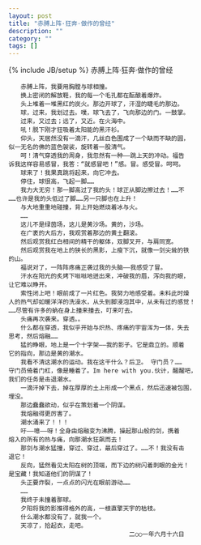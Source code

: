 ```yaml
---
layout: post
title: "赤膊上阵·狂奔·做作的曾经"
description: ""
category: ""
tags: []
---
```

{% include JB/setup %}
	赤膊上阵·狂奔·做作的曾经

	　　赤膊上阵，我要用胸膛与球相撞。
	　　换上密闭的解放鞋，我的每一个毛孔都在酝酿着爆炸。
	　　头上堆着一堆黑红的炭火。那边开球了，汗湿的睫毛的那边。
	　　球，过来，我划过去。噗，球飞去了，飞向那边的门。一鼓掌。
	　　过来，又过去；远了，又近。在火海中。
	　　吼！脱下刚才狂吸着太阳能的黑汗衫。
	　　仰头，天居然没有一滴汗，几丝白色围成了一个缺而不缺的圆，
	似一无名的佛的蓝色袈裟，旋转着一股清气。
	　　呵！清气穿透我的周身，我忽然有一种——跳上天的冲动。福告
	诉我这样容易感冒，我答：“就感冒吧！”感。冒。感受冒。呵呵。
	　　球来了！我果真跳将起来，向它冲去。
	　　停住，球很高，飞起一脚……
	　　我力大无穷！那一脚高过了我的头！球正从脚边擦过去！……不
	……也许是我的头低过了脚……另一只脚也在上升！
	　　与大地重重地碰撞，背上开始燃烧着冰与火。
	　　……
	　　这儿不是绿茵场，这儿是黄沙场。黄的，沙场。
	　　在广袤的大后方，我观赏着那边的黄土翻滚。
	　　然后观赏我红白相间的精干的躯体，双脚叉开，与肩同宽。
	　　然后观赏我在地上的狭长的黑影，上瘦下沉，就像一剑尖耸的铁
	的山。
	　　福说对了，一阵阵疼痛正袭过我的头脑——我感受了冒。
	　　汗水在阳光的炙烤下咝咝地迸出来，冲破我的眉，泻向我的眼，
	让它难以睁开。
	　　索性闭上吧！眼前成了一片红色。我努力地感受着。未料此时燥
	人的热气却如暖洋洋的洗澡水，从头到脚浸泡其中，从未有过的感觉！
	……尽管有许多的蚋在身上撞来撞去，叮来叮去。
	　　头痛再次袭来。穿透。。
	　　什么都在穿透，我似乎开始与炽热、疼痛的宇宙浑为一体，失去
	思考，然后熔融……
	　　猛的睁眼，地上是一个十字架——我的影子。它是鼎立的。顺着
	它的指向，那边是黄的潮水。
	　　我看不清这潮水的运动。我在这干什么？后卫。 守门员？……
	守门员倚着门杠，像是睡着了。Im here with you.伙计，醒醒吧，
	我们的任务是击退潮水。
	　　一滴汗掉下去，掉在厚厚的土上形成一个黑点，然后迅速被包围，
	埋没。
	　　那边蠢蠢欲动，似乎在策划着一个阴谋。
	　　我熔融得更厉害了。
	　　潮水涌来了！！！
	　　吁——噫——呀！全身由熔融变为沸腾，操起那山般的剑，携着
	熔入的所有的热与痛，向那潮水狂飙而去！
	　　那剑与潮水猛撞，穿过、穿过，最后穿过了。……不！我没有击
	退它！
	　　反向，猛然看见太阳在树的顶端，而下边的树闪着刺眼的金光！
	是宝藏！我知道他们的阴谋了！
	　　头正要炸裂，一点点的闪光在眼前游动……
	　　……
	　　我终于未撞着那球。
	　　夕阳将我的影推得格外的高，一根直擎天宇的枯枝。
	　　什么潮水都没有了，就我一个。
	　　天凉了，拾起衣，走吧。
	　　　　　　　　　　　　　　　　　　　　二○○一年六月十六日